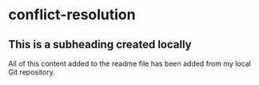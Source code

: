 # conflict-resolution
## This is a subheading created locally
 All of this content added to the readme file has been added from my local Git repository.
